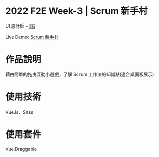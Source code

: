 # 2022 F2E Week-3 | Scrum 新手村

UI 設計師 - [EG](https://2022.thef2e.com/users/12061549261454740203)

Live Demo: [Scrum 新手村](https://meijun17.github.io/the_f2e_4th_week3/)

# 作品說明

藉由簡單的拖曳互動小遊戲，了解 Scrum 工作法的知識點(適合桌面板展示)

# 使用技術

VueJs、Sass

# 使用套件
Vue.Draggable
